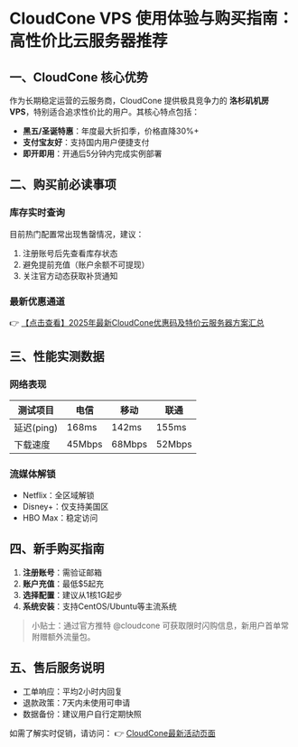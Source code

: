 # CloudCone VPS 使用体验与购买指南：高性价比云服务器推荐

## 一、CloudCone 核心优势
作为长期稳定运营的云服务商，CloudCone 提供极具竞争力的 **洛杉矶机房 VPS**，特别适合追求性价比的用户。其核心特点包括：
- **黑五/圣诞特惠**：年度最大折扣季，价格直降30%+
- **支付宝友好**：支持国内用户便捷支付
- **即开即用**：开通后5分钟内完成实例部署

## 二、购买前必读事项
### 库存实时查询
目前热门配置常出现售罄情况，建议：
1. 注册账号后先查看库存状态
2. 避免提前充值（账户余额不可提现）
3. 关注官方动态获取补货通知

### 最新优惠通道
👉 [【点击查看】2025年最新CloudCone优惠码及特价云服务器方案汇总](https://bit.ly/Cloudcone)

## 三、性能实测数据
### 网络表现
| 测试项目       | 电信       | 移动       | 联通       |
|----------------|------------|------------|------------|
| 延迟(ping)     | 168ms      | 142ms      | 155ms      |
| 下载速度       | 45Mbps     | 68Mbps     | 52Mbps     |

### 流媒体解锁
- Netflix：全区域解锁
- Disney+：仅支持美国区
- HBO Max：稳定访问

## 四、新手购买指南
1. **注册账号**：需验证邮箱
2. **账户充值**：最低$5起充
3. **选择配置**：建议从1核1G起步
4. **系统安装**：支持CentOS/Ubuntu等主流系统

> 小贴士：通过官方推特 @cloudcone 可获取限时闪购信息，新用户首单常附赠额外流量包。

## 五、售后服务说明
- 工单响应：平均2小时内回复
- 退款政策：7天内未使用可申请
- 数据备份：建议用户自行定期快照

如需了解实时促销，请访问：
👉 [CloudCone最新活动页面](https://bit.ly/Cloudcone)